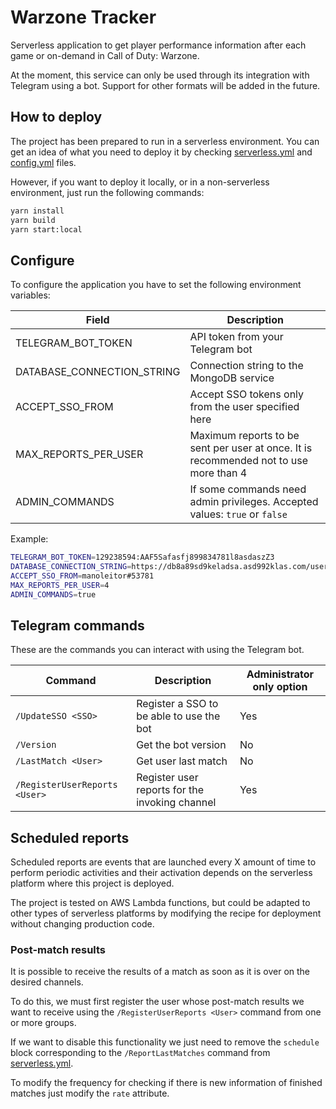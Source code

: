 # Warzone Tracker

Serverless application to get player performance information after each game or on-demand in Call of Duty: Warzone.

At the moment, this service can only be used through its integration with Telegram using a bot. Support for other formats will be added in the future.

## How to deploy

The project has been prepared to run in a serverless environment. You can get an idea of what you need to deploy it by checking [serverless.yml](./serverless.yml) and [config.yml](./circleci/config.yml) files.

However, if you want to deploy it locally, or in a non-serverless environment, just run the following commands:

``` bash
yarn install
yarn build
yarn start:local
```

## Configure

To configure the application you have to set the following environment variables:

| Field | Description |
|-|-|
| TELEGRAM_BOT_TOKEN | API token from your Telegram bot |
| DATABASE_CONNECTION_STRING | Connection string to the MongoDB service |
| ACCEPT_SSO_FROM | Accept SSO tokens only from the user specified here |
| MAX_REPORTS_PER_USER | Maximum reports to be sent per user at once. It is recommended not to use more than 4 |
| ADMIN_COMMANDS | If some commands need admin privileges. Accepted values: `true` or `false` |

Example:

``` bash
TELEGRAM_BOT_TOKEN=129238594:AAF5Safasfj899834781l8asdaszZ3
DATABASE_CONNECTION_STRING=https://db8a89sd9keladsa.asd992klas.com/user=9384839
ACCEPT_SSO_FROM=manoleitor#53781
MAX_REPORTS_PER_USER=4
ADMIN_COMMANDS=true
```

## Telegram commands

These are the commands you can interact with using the Telegram bot.

| Command | Description | Administrator only option |
|-|-|-|
| `/UpdateSSO <SSO>` | Register a SSO to be able to use the bot | Yes |
| `/Version` | Get the bot version | No |
| `/LastMatch <User>` | Get user last match | No |
| `/RegisterUserReports <User>` | Register user reports for the invoking channel | Yes |

## Scheduled reports

Scheduled reports are events that are launched every X amount of time to perform periodic activities and their activation depends on the serverless platform where this project is deployed.

The project is tested on AWS Lambda functions, but could be adapted to other types of serverless platforms by modifying the recipe for deployment without changing production code.

### Post-match results

It is possible to receive the results of a match as soon as it is over on the desired channels.

To do this, we must first register the user whose post-match results we want to receive using the `/RegisterUserReports <User>` command from one or more groups.

If we want to disable this functionality we just need to remove the `schedule` block corresponding to the `/ReportLastMatches` command from [serverless.yml](./serverless.yml).

To modify the frequency for checking if there is new information of finished matches just modify the `rate` attribute.
